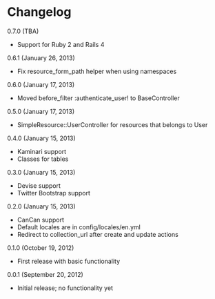 # Changelog

0.7.0 (TBA)

* Support for Ruby 2 and Rails 4

0.6.1 (January 26, 2013)

* Fix resource_form_path helper when using namespaces

0.6.0 (January 17, 2013)

* Moved before_filter :authenticate_user! to BaseController

0.5.0 (January 17, 2013)

* SimpleResource::UserController for resources that belongs to User

0.4.0 (January 15, 2013)

* Kaminari support
* Classes for tables

0.3.0 (January 15, 2013)

* Devise support
* Twitter Bootstrap support

0.2.0 (January 15, 2013)

* CanCan support
* Default locales are in config/locales/en.yml
* Redirect to collection_url after create and update actions

0.1.0 (October 19, 2012)

* First release with basic functionality

0.0.1 (September 20, 2012)

* Initial release; no functionality yet
